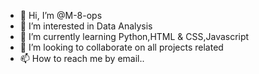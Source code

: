 - 👋 Hi, I’m @M-8-ops
- 👀 I’m interested in Data Analysis
- 🌱 I’m currently learning Python,HTML & CSS,Javascript
- 💞️ I’m looking to collaborate on all projects related
- 📫 How to reach me by email..

<!---
M-8-ops/M-8-ops is a ✨ special ✨ repository because its `README.md` (this file) appears on your GitHub profile.
You can click the Preview link to take a look at your changes.
--->
